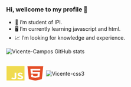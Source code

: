 ### Hi, wellcome to my profile 👋


 - 🏫 i’m student of IPI.
 - 🖥️ I’m currently learning javascript and html.
 - 📈 I’m looking for knowledge and experience.

![Vicente-Campos GitHub stats](https://github-readme-stats.vercel.app/api?username=Vicente&show_icons=true&theme=dracula)

<div style="display: inline_block"><br>
  <img align="center" alt="Vicente-Js" height="40" width="50" src="https://raw.githubusercontent.com/devicons/devicon/master/icons/javascript/javascript-plain.svg">
  <img align="center" alt="Vicente-html5" height="40" width="50" src="https://raw.githubusercontent.com/devicons/devicon/master/icons/html5/html5-plain.svg">
  <img align="center" alt="Vicente-css3" height="40" width="50"                               src="https://cdn.jsdelivr.net/gh/devicons/devicon/icons/css3/css3-plain.svg" />
 

